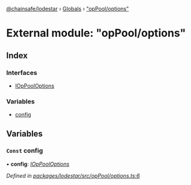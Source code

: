 [@chainsafe/lodestar](../README.md) › [Globals](../globals.md) › ["opPool/options"](_oppool_options_.md)

# External module: "opPool/options"

## Index

### Interfaces

* [IOpPoolOptions](../interfaces/_oppool_options_.ioppooloptions.md)

### Variables

* [config](_oppool_options_.md#const-config)

## Variables

### `Const` config

• **config**: *[IOpPoolOptions](../interfaces/_oppool_options_.ioppooloptions.md)*

*Defined in [packages/lodestar/src/opPool/options.ts:6](https://github.com/ChainSafe/lodestar/blob/0e426d2/packages/lodestar/src/opPool/options.ts#L6)*
